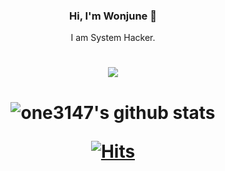 <div align="center">

### Hi, I'm Wonjune 👋

I am System Hacker.
<h1>
  
 <p><a href="http://mazassumnida.wtf/api/v2/generate_badge?boj=dwj0306">
 <img src="http://mazassumnida.wtf/api/mini/generate_badge?boj=dwj0306"/></a></p>

<h1>

![one3147's github stats](https://github-readme-stats.vercel.app/api?username=one3147&show_icons=true)
  
[![Hits](https://hits.seeyoufarm.com/api/count/incr/badge.svg?url=https%3A%2F%2Fgithub.com%2Fone3147&count_bg=%2379C83D&title_bg=%23555555&icon=&icon_color=%23E7E7E7&title=hits&edge_flat=false)](https://hits.seeyoufarm.com)

